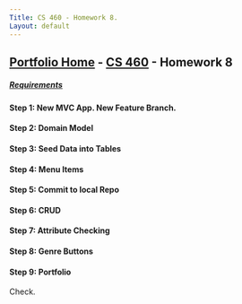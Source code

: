 ```yaml
---
Title: CS 460 - Homework 8.
Layout: default
---
```

## [Portfolio Home](https://mgeorgebrown89.github.io/CS-Portfolio) - [CS 460](https://mgeorgebrown89.github.io/CS-Portfolio/CS-460) - Homework 8
##### [Requirements](http://www.wou.edu/~morses/classes/cs46x/assignments/HW8.html) 

#### Step 1: New MVC App. New Feature Branch.



#### Step 2: Domain Model

#### Step 3: Seed Data into Tables

#### Step 4: Menu Items

#### Step 5: Commit to local Repo

#### Step 6: CRUD

#### Step 7: Attribute Checking 

#### Step 8: Genre Buttons

#### Step 9: Portfolio
Check.